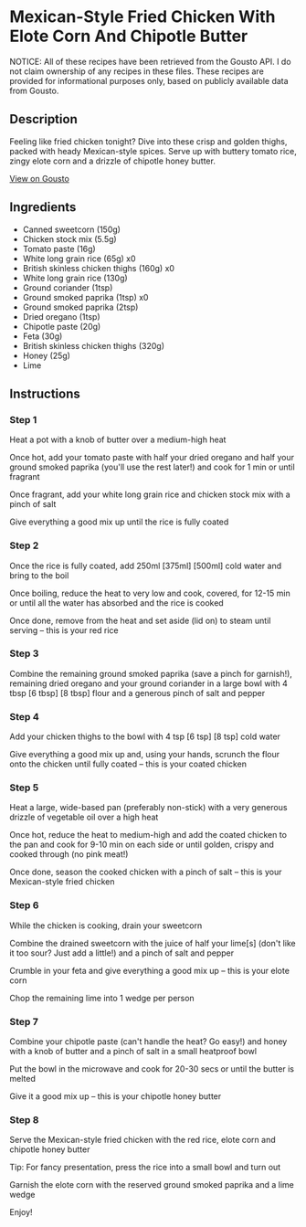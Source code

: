 # Mexican-Style Fried Chicken With Elote Corn And Chipotle Butter

NOTICE: All of these recipes have been retrieved from the Gousto API. I do not claim ownership of any recipes in these files. These recipes are provided for informational purposes only, based on publicly available data from Gousto.

## Description

Feeling like fried chicken tonight? Dive into these crisp and golden thighs, packed with heady Mexican-style spices. Serve up with buttery tomato rice, zingy elote corn and a drizzle of chipotle honey butter. 

[View on Gousto](https://www.gousto.co.uk/recipes/cookbook/mexican-style-fried-chicken-with-elote-corn-and-chipotle-butter)

## Ingredients

- Canned sweetcorn (150g)
- Chicken stock mix (5.5g)
- Tomato paste (16g)
- White long grain rice (65g) x0
- British skinless chicken thighs (160g) x0
- White long grain rice (130g)
- Ground coriander (1tsp)
- Ground smoked paprika (1tsp) x0
- Ground smoked paprika (2tsp)
- Dried oregano (1tsp)
- Chipotle paste (20g)
- Feta (30g)
- British skinless chicken thighs (320g)
- Honey (25g)
- Lime

## Instructions


### Step 1

Heat a pot with a knob of butter over a medium-high heat

Once hot, add your tomato paste with half your dried oregano and half your ground smoked paprika (you'll use the rest later!) and cook for 1 min or until fragrant

Once fragrant, add your white long grain rice and chicken stock mix with a pinch of salt

Give everything a good mix up until the rice is fully coated


### Step 2

Once the rice is fully coated, add 250ml <span class="text-purple">[375ml]</span> <span class="text-danger">[500ml]</span> cold water and bring to the boil

Once boiling, reduce the heat to very low and cook, covered, for 12-15 min or until all the water has absorbed and the rice is cooked

Once done, remove from the heat and set aside (lid on) to steam until serving – this is your red rice


### Step 3

Combine the remaining ground smoked paprika (save a pinch for garnish!), remaining dried oregano and your ground coriander in a large bowl with 4 tbsp <span class="text-purple">[6 tbsp]</span> <span class="text-danger">[8 tbsp]</span> flour and a generous pinch of salt and pepper


### Step 4

Add your chicken thighs to the bowl with 4 tsp <span class="text-purple">[6 tsp]</span> <span class="text-danger">[8 tsp]</span> cold water

Give everything a good mix up and, using your hands, scrunch the flour onto the chicken until fully coated – this is your coated chicken


### Step 5

Heat a large, wide-based pan (preferably non-stick) with a very generous drizzle of vegetable oil over a high heat

Once hot, reduce the heat to medium-high and add the coated chicken to the pan and cook for 9-10 min on each side or until golden, crispy and cooked through (no pink meat!)

Once done, season the cooked chicken with a pinch of salt – this is your Mexican-style fried chicken


### Step 6

While the chicken is cooking, drain your sweetcorn

Combine the drained sweetcorn with the juice of half your lime[s] (don't like it too sour? Just add a little!) and a pinch of salt and pepper

Crumble in your feta and give everything a good mix up – this is your elote corn

Chop the remaining lime into 1 wedge per person


### Step 7

Combine your chipotle paste (can't handle the heat? Go easy!) and honey with a knob of butter and a pinch of salt in a small heatproof bowl

Put the bowl in the microwave and cook for 20-30 secs or until the butter is melted

Give it a good mix up – this is your chipotle honey butter

### Step 8

Serve the Mexican-style fried chicken with the red rice, elote corn and chipotle honey butter

Tip: For fancy presentation, press the rice into a small bowl and turn out

Garnish the elote corn with the reserved ground smoked paprika and a lime wedge

Enjoy!

